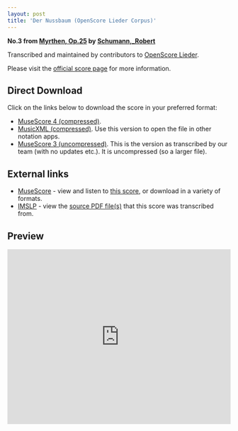 ```yaml
---
layout: post
title: 'Der Nussbaum (OpenScore Lieder Corpus)'
---
```


__No.3 from [Myrthen, Op.25](https://fourscoreandmore.org/openscore/lieder/Schumann%2C_Robert/Myrthen%2C_Op.25/) by [Schumann,_Robert](https://fourscoreandmore.org/openscore/lieder/Schumann%2C_Robert)__

Transcribed and maintained by contributors to [OpenScore Lieder].

Please visit the [official score page] for more information.

[official score page]: https://musescore.com/openscore-lieder-corpus/scores/6891758
[OpenScore Lieder]: https://musescore.com/openscore-lieder-corpus

## Direct Download

Click on the links below to download the score in your preferred format:
- [MuseScore 4 (compressed)](https://fourscoreandmore.org/openscore/lieder/Schumann%2C_Robert/Myrthen%2C_Op.25/03_Der_Nussbaum.mscz).
- [MusicXML (compressed)](https://fourscoreandmore.org/openscore/lieder/Schumann%2C_Robert/Myrthen%2C_Op.25/03_Der_Nussbaum.mxl). Use this version to open the file in other notation apps.
- [MuseScore 3 (uncompressed)](https://raw.githubusercontent.com/OpenScore/Lieder/refs/heads/main/scores/Schumann%2C_Robert/Myrthen%2C_Op.25/03_Der_Nussbaum/lc6891758.mscx). This is the version as transcribed by our team (with no updates etc.). It is uncompressed (so a larger file).

## External links

- [MuseScore] - view and listen to [this score][MuseScore], or download in a variety of formats.
- [IMSLP] - view the [source PDF file(s)][IMSLP] that this score was transcribed from.

[MuseScore]: https://musescore.com/score/6891758
[IMSLP]: https://imslp.org/wiki/Special:ReverseLookup/270905

## Preview

<iframe width="100%" height="394" src="https://musescore.com/openscore-lieder-corpus/scores/6891758/embed" frameborder="0" allowfullscreen allow="autoplay; fullscreen"></iframe>
